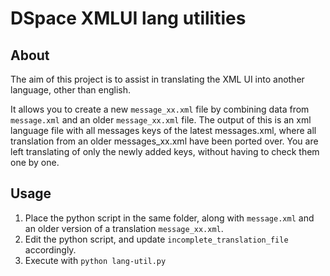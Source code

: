 # DSpace XMLUI lang utilities
## About
The aim of this project is to assist in translating the XML UI into 
another language, other than english.

It allows you to create a new `message_xx.xml` file by combining data
from `message.xml` and an older `message_xx.xml` file.
The output of this is an xml language file with all messages keys of
the latest messages.xml, where all translation from an older 
messages_xx.xml have been ported over. You are left translating of only
 the newly added keys, without having to check them one by one.


## Usage
1. Place the python script in the same folder, along with `message.xml`
and an older version of a translation `message_xx.xml`.
2. Edit the python script, and update `incomplete_translation_file`
 accordingly.
3. Execute with `python lang-util.py`
